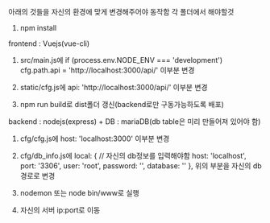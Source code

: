 아래의 것들을 자신의 환경에 맞게 변경해주어야 동작함 
각 폴더에서 해야할것
1. npm install

frontend : Vuejs(vue-cli)
1. src/main.js에 
if (process.env.NODE_ENV === 'development') cfg.path.api = 'http://localhost:3000/api/' 이부분 변경

2. static/cfg.js에 
api: 'http://localhost:3000/api/' 이부분 변경

3. npm run build로 dist폴더 갱신(backend로만 구동가능하도록 배포)


backend : nodejs(express)   +    DB : mariaDB(db table은 미리 만들어져 있어야 함)
1. cfg/cfg.js에
host: 'localhost:3000' 이부분 변경

2. cfg/db_info.js에
local: { // 자신의 db정보를 입력해야함
      host: 'localhost',
      port: '3306',
      user: 'root',
      password: '',
      database: ''
    },
위의 부분을 자신의 db경로로 변경

3. nodemon 또는 node bin/www로 실행

4. 자신의 서버 ip:port로 이동